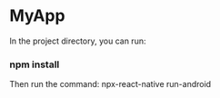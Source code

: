 # MyApp
In the project directory, you can run:

### npm install 
Then run the command: npx-react-native run-android
